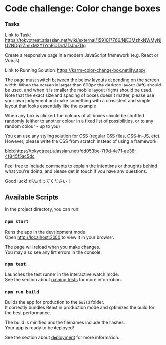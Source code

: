 # Code challenge: Color change boxes

### Tasks

Link to Task: https://tokyotreat.atlassian.net/wiki/external/1591017766/NjE3MzhkNWMyNjU2NDg2ZmIxM2Y1YmRiODc1ZDJmZDg

Create a responsive page in a modern JavaScript framework (e.g. React or Vue.js)

Link to Running Solution: https://karm-color-change-box.netlify.app/

The page must switch between the below layouts depending on the screen width. When the screen is larger than 600px the desktop layout (left) should be used, and when it is smaller the mobile layout (right) should be used. Note that the exact size and spacing of boxes doesn't matter, please use your own judgement and make something with a consistent and simple layout that looks essentially like the example

When any box is clicked, the colours of all boxes should be shuffled randomly (either to another colour in a fixed list of possibilities, or to any random colour - up to you)

You can use any styling solution for CSS (regular CSS files, CSS-in-JS, etc). However, please write the CSS from scratch instead of using a framework

blob:https://tokyotreat.atlassian.net/fdd053be-7f9d-4e71-ae38-4f845f5ac5dc

Feel free to include comments to explain the intentions or thoughts behind what you're doing, and please get in touch if you have any questions.

Good luck! がんばってください！

## Available Scripts

In the project directory, you can run:

### `npm start`

Runs the app in the development mode.\
Open [http://localhost:3000](http://localhost:3000) to view it in your browser.

The page will reload when you make changes.\
You may also see any lint errors in the console.

### `npm test`

Launches the test runner in the interactive watch mode.\
See the section about [running tests](https://facebook.github.io/create-react-app/docs/running-tests) for more information.

### `npm run build`

Builds the app for production to the `build` folder.\
It correctly bundles React in production mode and optimizes the build for the best performance.

The build is minified and the filenames include the hashes.\
Your app is ready to be deployed!

See the section about [deployment](https://facebook.github.io/create-react-app/docs/deployment) for more information.
